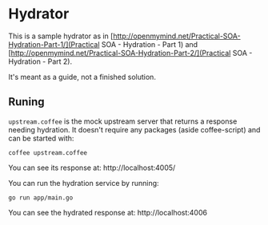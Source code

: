 # Hydrator

This is a sample hydrator as in [http://openmymind.net/Practical-SOA-Hydration-Part-1/](Practical SOA - Hydration - Part 1) and [http://openmymind.net/Practical-SOA-Hydration-Part-2/](Practical SOA - Hydration - Part 2).

It's meant as a guide, not a finished solution.

## Runing

`upstream.coffee` is the mock upstream server that returns a response needing hydration. It doesn't require any packages (aside coffee-script) and can be started with:

    coffee upstream.coffee

You can see its response at: http://localhost:4005/

You can run the hydration service by running:

    go run app/main.go

You can see the hydrated response at: http://localhost:4006
